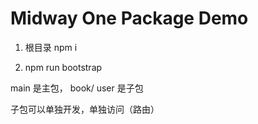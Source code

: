 # Midway One Package Demo 

1. 根目录 npm i

2. npm run bootstrap


main 是主包， book/ user 是子包


子包可以单独开发，单独访问（路由）
